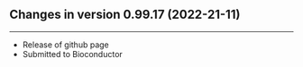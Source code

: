 ## Changes in version 0.99.17 (2022-21-11)

---

- Release of github page
- Submitted to Bioconductor
